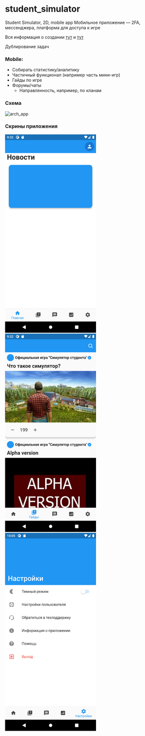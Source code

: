 # student_simulator

Student Simulator, 2D, mobile app
Мобильное приложение — 2FA, мессенджера, платформа для доступа к игре

Вся информация о создании [тут](https://github.com/ISUCT/2-147-January-May-2023/issues/10) и [тут](https://github.com/ISUCT/2-147-January-May-2023/issues/17#issue-1593513723)

Дублирование задач
### Mobile:

- Собирать статистику/аналитику
- Частичный функционал (например часть мини-игр)
- Гайды по игре
- Форумы/чаты
  - Направленность, например, по кланам

### Схема
![arch_app](https://user-images.githubusercontent.com/56484404/220780664-e614a975-c781-47e4-964b-49b768447bee.png)

### Скрины приложения
<p float="left">
<img src="https://github.com/HubOl01/2-147-January-May-2023/blob/master/student_simulator_app/flutter_02.png" alt="Главная" width="300"/>
<img src="https://github.com/HubOl01/2-147-January-May-2023/blob/master/student_simulator_app/flutter_01.png" alt="Гайды" width="300"/>
<img src="https://github.com/HubOl01/2-147-January-May-2023/blob/master/student_simulator_app/flutter_03.png" alt="Настройки" width="300"/>
</p>

<!---| Главная  | Гайды  | Настройки  |
:---:|:---:|:---:
|![](https://github.com/HubOl01/2-147-January-May-2023/blob/master/student_simulator_app/flutter_02.png)|![](https://github.com/HubOl01/2-147-January-May-2023/blob/master/student_simulator_app/flutter_01.png)|![](https://github.com/HubOl01/2-147-January-May-2023/blob/master/student_simulator_app/flutter_03.png)| --->
